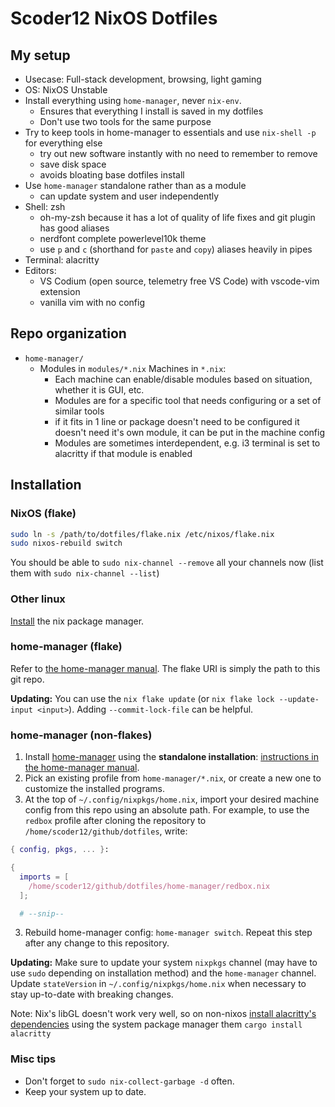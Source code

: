 # Scoder12 NixOS Dotfiles

## My setup

- Usecase: Full-stack development, browsing, light gaming
- OS: NixOS Unstable
- Install everything using `home-manager`, never `nix-env`.
  - Ensures that everything I install is saved in my dotfiles
  - Don't use two tools for the same purpose
- Try to keep tools in home-manager to essentials and use `nix-shell -p` for everything
  else
  - try out new software instantly with no need to remember to remove
  - save disk space
  - avoids bloating base dotfiles install
- Use `home-manager` standalone rather than as a module
  - can update system and user independently
- Shell: zsh
  - oh-my-zsh because it has a lot of quality of life fixes and git plugin has good
    aliases
  - nerdfont complete powerlevel10k theme
  - use `p` and `c` (shorthand for `paste` and `copy`) aliases heavily in pipes
- Terminal: alacritty
- Editors:
  - VS Codium (open source, telemetry free VS Code) with vscode-vim extension
  - vanilla vim with no config

## Repo organization

- `home-manager/`
  - Modules in `modules/*.nix` Machines in `*.nix`:
    - Each machine can enable/disable modules based on situation, whether it is GUI,
      etc.
    - Modules are for a specific tool that needs configuring or a set of similar tools
    - if it fits in 1 line or package doesn't need to be configured it doesn't need it's
      own module, it can be put in the machine config
    - Modules are sometimes interdependent, e.g. i3 terminal is set to alacritty if that
      module is enabled

## Installation

### NixOS (flake)

```sh
sudo ln -s /path/to/dotfiles/flake.nix /etc/nixos/flake.nix
sudo nixos-rebuild switch
```

You should be able to `sudo nix-channel --remove` all your channels now (list them with
`sudo nix-channel --list`)

### Other linux

[Install](https://nixos.org/guides/install-nix.html) the nix package manager.

### home-manager (flake)

Refer to [the home-manager manual](https://nix-community.github.io/home-manager/index.html#sec-flakes-standalone).
The flake URI is simply the path to this git repo.

**Updating:** You can use the `nix flake update` (or `nix flake lock --update-input <input>`).
Adding `--commit-lock-file` can be helpful.

### home-manager (non-flakes)

1. Install [home-manager](https://github.com/nix-community/home-manager) using the
   **standalone installation**: [instructions in the home-manager manual](https://nix-community.github.io/home-manager/index.html#sec-install-standalone).
1. Pick an existing profile from `home-manager/*.nix`, or create a new one to customize
   the installed programs.
1. At the top of `~/.config/nixpkgs/home.nix`, import your desired machine config from
   this repo using an absolute path. For example, to use the `redbox` profile after
   cloning the repository to `/home/scoder12/github/dotfiles`, write:

```nix
{ config, pkgs, ... }:

{
  imports = [
    /home/scoder12/github/dotfiles/home-manager/redbox.nix
  ];

  # --snip--
```

3. Rebuild home-manager config: `home-manager switch`. Repeat this step after any
   change to this repository.

**Updating:** Make sure to update your system `nixpkgs` channel (may have to use `sudo` depending on
installation method) and the `home-manager` channel. Update `stateVersion` in
`~/.config/nixpkgs/home.nix` when necessary to stay up-to-date with breaking changes.

Note: Nix's libGL doesn't work very well, so on non-nixos
[install alacritty's dependencies](https://github.com/alacritty/alacritty/blob/master/INSTALL.md#dependencies)
using the system package manager them `cargo install alacritty`

### Misc tips

- Don't forget to `sudo nix-collect-garbage -d` often.
- Keep your system up to date.
